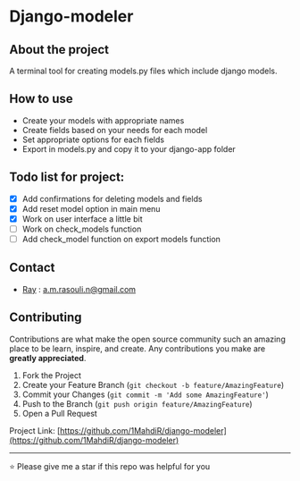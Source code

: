 # Django-modeler

## About the project

A terminal tool for creating models.py files which include django models.

## How to use

- Create your models with appropriate names
- Create fields based on your needs for each model
- Set appropriate options for each fields
- Export in models.py and copy it to your django-app folder

## Todo list for project:

- [X] Add confirmations for deleting models and fields
- [X] Add reset model option in main menu
- [X] Work on user interface a little bit
- [ ] Work on check_models function
- [ ] Add check_model function on export models function

## Contact

- [Ray](https://github.com/1MahdiR) : a.m.rasouli.n@gmail.com

## Contributing

Contributions are what make the open source community such an amazing place to be learn, inspire, and create. Any contributions you make are **greatly appreciated**.

1. Fork the Project
2. Create your Feature Branch (`git checkout -b feature/AmazingFeature`)
3. Commit your Changes (`git commit -m 'Add some AmazingFeature'`)
4. Push to the Branch (`git push origin feature/AmazingFeature`)
5. Open a Pull Request

Project Link: [https://github.com/1MahdiR/django-modeler](https://github.com/1MahdiR/django-modeler)

---

⭐ Please give me a star if this repo was helpful for you
